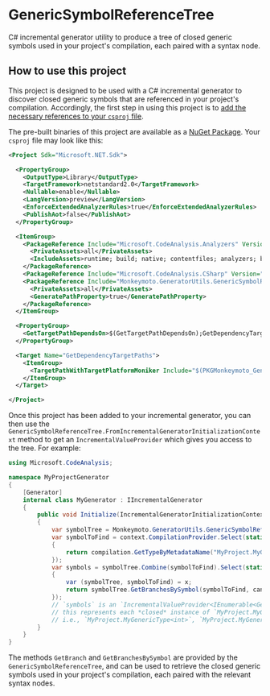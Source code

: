 # GenericSymbolReferenceTree

C# incremental generator utility to produce a tree of closed generic symbols
used in your project's compilation, each paired with a syntax node.

## How to use this project

This project is designed to be used with a C# incremental generator to discover
closed generic symbols that are referenced in your project's compilation.
Accordingly, the first step in using this project is to [add the necessary
references to your `csproj` file](https://github.com/dotnet/roslyn/discussions/47517).

The pre-built binaries of this project are available as a
[NuGet Package](https://www.nuget.org/packages/Monkeymoto.GeneratorUtils.GenericSymbolReferenceTree).
Your `csproj` file may look like this:

````XML
<Project Sdk="Microsoft.NET.Sdk">

  <PropertyGroup>
    <OutputType>Library</OutputType>
    <TargetFramework>netstandard2.0</TargetFramework>
    <Nullable>enable</Nullable>
    <LangVersion>preview</LangVersion>
    <EnforceExtendedAnalyzerRules>true</EnforceExtendedAnalyzerRules>
    <PublishAot>false</PublishAot>
  </PropertyGroup>

  <ItemGroup>
    <PackageReference Include="Microsoft.CodeAnalysis.Analyzers" Version="3.3.4">
      <PrivateAssets>all</PrivateAssets>
      <IncludeAssets>runtime; build; native; contentfiles; analyzers; buildtransitive</IncludeAssets>
    </PackageReference>
    <PackageReference Include="Microsoft.CodeAnalysis.CSharp" Version="4.8.0" PrivateAssets="all" />
    <PackageReference Include="Monkeymoto.GeneratorUtils.GenericSymbolReferenceTree" Version="1.0.0.2">
      <PrivateAssets>all</PrivateAssets>
      <GeneratePathProperty>true</GeneratePathProperty>
    </PackageReference>
  </ItemGroup>

  <PropertyGroup>
    <GetTargetPathDependsOn>$(GetTargetPathDependsOn);GetDependencyTargetPaths</GetTargetPathDependsOn>
  </PropertyGroup>

  <Target Name="GetDependencyTargetPaths">
    <ItemGroup>
      <TargetPathWithTargetPlatformMoniker Include="$(PKGMonkeymoto_GeneratorUtils_GenericSymbolReferenceTree)\lib\netstandard2.0\Monkeymoto.GeneratorUtils.GenericSymbolReferenceTree.dll" IncludeRuntimeDependency="false" />
    </ItemGroup>
  </Target>

</Project>
````

Once this project has been added to your incremental generator, you can then
use the `GenericSymbolReferenceTree.FromIncrementalGeneratorInitializationContext`
method to get an `IncrementalValueProvider` which gives you access to the tree.
For example:

````C#
using Microsoft.CodeAnalysis;

namespace MyProjectGenerator
{
    [Generator]
    internal class MyGenerator : IIncrementalGenerator
    {
        public void Initialize(IncrementalGeneratorInitializationContext context)
        {
            var symbolTree = Monkeymoto.GeneratorUtils.GenericSymbolReferenceTree.FromIncrementalGeneratorInitializationContext(context);
            var symbolToFind = context.CompilationProvider.Select(static (compilation, _) =>
            {
                return compilation.GetTypeByMetadataName("MyProject.MyGenericType`1")!;
            });
            var symbols = symbolTree.Combine(symbolToFind).Select(static (x, cancellationToken) =>
            {
                var (symbolTree, symbolToFind) = x;
                return symbolTree.GetBranchesBySymbol(symbolToFind, cancellationToken);
            });
            // `symbols` is an `IncrementalValueProvider<IEnumerable<GenericSymbolReference>>`
            // this represents each *closed* instance of `MyProject.MyGenericType<T>` in the compilation
            // i.e., `MyProject.MyGenericType<int>`, `MyProject.MyGenericType<double>`, etc.
        }
    }
}
````

The methods `GetBranch` and `GetBranchesBySymbol` are provided by the
`GenericSymbolReferenceTree`, and can be used to retrieve the closed generic
symbols used in your project's compilation, each paired with the relevant
syntax nodes.
